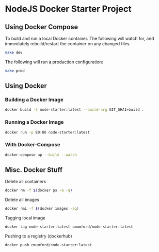 # NodeJS Docker Starter Project

## Using Docker Compose

To build and run a local Docker container. The following will watch for,
and immediately rebuild/restart the container on any changed files.

```sh
make dev
```

The following will run a production configuration:

```sh
make prod
```

## Using Docker

### Building a Docker Image

```sh
docker build -t node-starter:latest --build-arg GIT_SHA1=build .
```

### Running a Docker Image

```sh
docker run -p 80:80 node-starter:latest
```

### With Docker-Compose

```sh
docker-compose up --build --watch
```

## Misc. Docker Stuff

Delete all containers
```sh
docker rm -f $(docker ps -a -q)
```

Delete all images
```sh
docker rmi -f $(docker images -aq)
```

Tagging local image
```sh
docker tag node-starter:latest cmumford/node-starter:latest
```

Pushing to a registry (dockerhub)
```sh
docker push cmumford/node-starter:latest
```